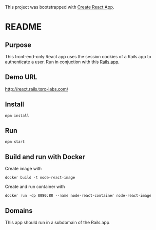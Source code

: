 This project was bootstrapped with [Create React App](https://github.com/facebook/create-react-app).

# README

## Purpose
This front-end-only React app uses the session cookies of a Rails app to authenticate a user. Run in conjuction with this [Rails app](https://github.com/jefreybulla/rails-auth-bcrypt).

## Demo URL
http://react.rails.toro-labs.com/

## Install
`npm install`

## Run 
`npm start`

## Build and run with Docker
Create image with
```
docker build -t node-react-image
```
Create and run container with 
```
docker run -dp 8080:80 --name node-react-container node-react-image
```

## Domains
This app should run in a subdomain of the Rails app. 
